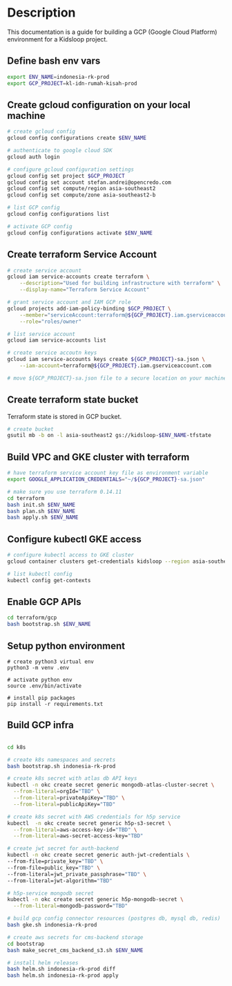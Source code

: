 # Description

This documentation is a guide for building a GCP (Google Cloud Platform) environment for a Kidsloop project.

## Define bash env vars

```bash
export ENV_NAME=indonesia-rk-prod
export GCP_PROJECT=kl-idn-rumah-kisah-prod
```

## Create gcloud configuration on your local machine

```bash
# create gcloud config
gcloud config configurations create $ENV_NAME

# authenticate to google cloud SDK
gcloud auth login

# configure gcloud configuration settings
gcloud config set project $GCP_PROJECT
gcloud config set account stefan.andrei@opencredo.com
gcloud config set compute/region asia-southeast2
gcloud config set compute/zone asia-southeast2-b

# list GCP config
gcloud config configurations list

# activate GCP config
gcloud config configurations activate $ENV_NAME
```

## Create terraform Service Account

```bash
# create service account
gcloud iam service-accounts create terraform \
    --description="Used for building infrastructure with terraform" \
    --display-name="Terraform Service Account"

# grant service account and IAM GCP role
gcloud projects add-iam-policy-binding $GCP_PROJECT \
    --member="serviceAccount:terraform@${GCP_PROJECT}.iam.gserviceaccount.com" \
    --role="roles/owner"

# list service account
gcloud iam service-accounts list

# create service accoutn keys
gcloud iam service-accounts keys create ${GCP_PROJECT}-sa.json \
    --iam-account=terraform@${GCP_PROJECT}.iam.gserviceaccount.com

# move ${GCP_PROJECT}-sa.json file to a secure location on your machine, as it will be used by terraform GOOGLE_APPLICATION_CREDENTIALS env var
```

## Create terraform state bucket

Terraform state is stored in GCP bucket.

```bash
# create bucket
gsutil mb -b on -l asia-southeast2 gs://kidsloop-$ENV_NAME-tfstate
```

## Build VPC and GKE cluster with terraform

```bash
# have terraform service account key file as environment variable
export GOOGLE_APPLICATION_CREDENTIALS="~/${GCP_PROJECT}-sa.json"

# make sure you use terraform 0.14.11
cd terraform
bash init.sh $ENV_NAME
bash plan.sh $ENV_NAME
bash apply.sh $ENV_NAME
```

## Configure kubectl GKE access

```bash
# configure kubectl access to GKE cluster
gcloud container clusters get-credentials kidsloop --region asia-southeast2 --project $GCP_PROJECT

# list kubectl config
kubectl config get-contexts
```

## Enable GCP APIs

```bash
cd terraform/gcp
bash bootstrap.sh $ENV_NAME
```

## Setup python environment

```
# create python3 virtual env
python3 -m venv .env

# activate python env
source .env/bin/activate

# install pip packages
pip install -r requirements.txt
```

## Build GCP infra

```bash

cd k8s

# create k8s namespaces and secrets
bash bootstrap.sh indonesia-rk-prod

# create k8s secret with atlas db API keys
kubectl -n okc create secret generic mongodb-atlas-cluster-secret \
  --from-literal=orgId="TBD" \
  --from-literal=privateApiKey="TBD" \
  --from-literal=publicApiKey="TBD"

# create k8s secret with AWS credentials for h5p service
kubectl  -n okc create secret generic h5p-s3-secret \
  --from-literal=aws-access-key-id="TBD" \
  --from-literal=aws-secret-access-key="TBD"

# create jwt secret for auth-backend
kubectl -n okc create secret generic auth-jwt-credentials \
--from-file=private_key="TBD" \
--from-file=public_key="TBD" \
--from-literal=jwt_private_passphrase="TBD" \
--from-literal=jwt-algorithm="TBD"

# h5p-service mongodb secret
kubectl -n okc create secret generic h5p-mongodb-secret \
  --from-literal=mongodb-password="TBD"

# build gcp config connector resources (postgres db, mysql db, redis)
bash gke.sh indonesia-rk-prod

# create aws secrets for cms-backend storage
cd bootstrap
bash make_secret_cms_backend_s3.sh $ENV_NAME

# install helm releases
bash helm.sh indonesia-rk-prod diff
bash helm.sh indonesia-rk-prod apply
```
